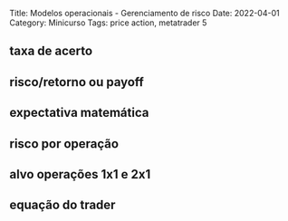 Title: Modelos operacionais - Gerenciamento de risco
Date: 2022-04-01
Category: Minicurso
Tags: price action, metatrader 5

## taxa de acerto
## risco/retorno ou payoff
## expectativa matemática
## risco por operação
## alvo operações 1x1 e 2x1
## equação do trader

